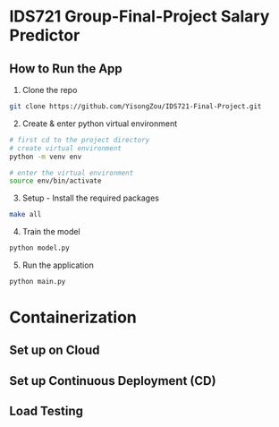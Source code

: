 # IDS721 Group-Final-Project Salary Predictor


## How to Run the App

1) Clone the repo
```bash
git clone https://github.com/YisongZou/IDS721-Final-Project.git
```
2) Create & enter python virtual environment
```bash
# first cd to the project directory
# create virtual environment
python -m venv env

# enter the virtual environment
source env/bin/activate
```

3) Setup - Install the required packages
```bash
make all
```
4) Train the model
```bash
python model.py
```
5) Run the application
```bash
python main.py
```

# Containerization

## Set up on Cloud


## Set up Continuous Deployment (CD)



## Load Testing
